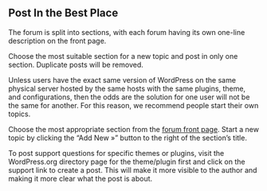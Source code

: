 ## Post In the Best Place

The forum is split into sections, with each forum having its own one-line description on the front page.

Choose the most suitable section for a new topic and post in only one section. Duplicate posts will be removed.

Unless users have the exact same version of WordPress on the same physical server hosted by the same hosts with the same plugins, theme, and configurations, then the odds are the solution for one user will not be the same for another. For this reason, we recommend people start their own topics.

Choose the most appropriate section from the [forum front page](https://wordpress.org/support/). Start a new topic by clicking the “Add New »” button to the right of the section’s title.

To post support questions for specific themes or plugins, visit the WordPress.org directory page for the theme/plugin first and click on the support link to create a post. This will make it more visible to the author and making it more clear what the post is about.